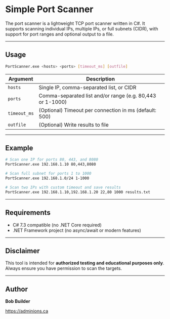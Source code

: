 # Simple Port Scanner

The port scanner is a lightweight TCP port scanner written in C#. It supports scanning individual IPs, multiple IPs, or full subnets (CIDR), with support for port ranges and optional output to a file.

---

## Usage

```bash
PortScanner.exe <hosts> <ports> [timeout_ms] [outfile]
```

| Argument     | Description                                  |
|--------------|----------------------------------------------|
| `hosts`      | Single IP, comma-separated list, or CIDR     |
| `ports`      | Comma-separated list and/or range (e.g. 80,443 or 1-1000) |
| `timeout_ms` | (Optional) Timeout per connection in ms (default: 500) |
| `outfile`    | (Optional) Write results to file             |

---

## Example

```bash
# Scan one IP for ports 80, 443, and 8080
PortScanner.exe 192.168.1.10 80,443,8080

# Scan full subnet for ports 1 to 1000
PortScanner.exe 192.168.1.0/24 1-1000

# Scan two IPs with custom timeout and save results
PortScanner.exe 192.168.1.10,192.168.1.20 22,80 1000 results.txt
```

---

## Requirements

- C# 7.3 compatible (no .NET Core required)
- .NET Framework project (no async/await or modern features)

---


## Disclaimer

This tool is intended for **authorized testing and educational purposes only**. Always ensure you have permission to scan the targets.

---

## Author

**Bob Builder**

https://adminions.ca
